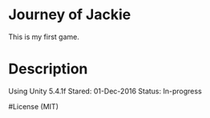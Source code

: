 # Journey of Jackie
This is my first game.

# Description
Using Unity 5.4.1f
Stared: 01-Dec-2016
Status: In-progress

#License (MIT)

